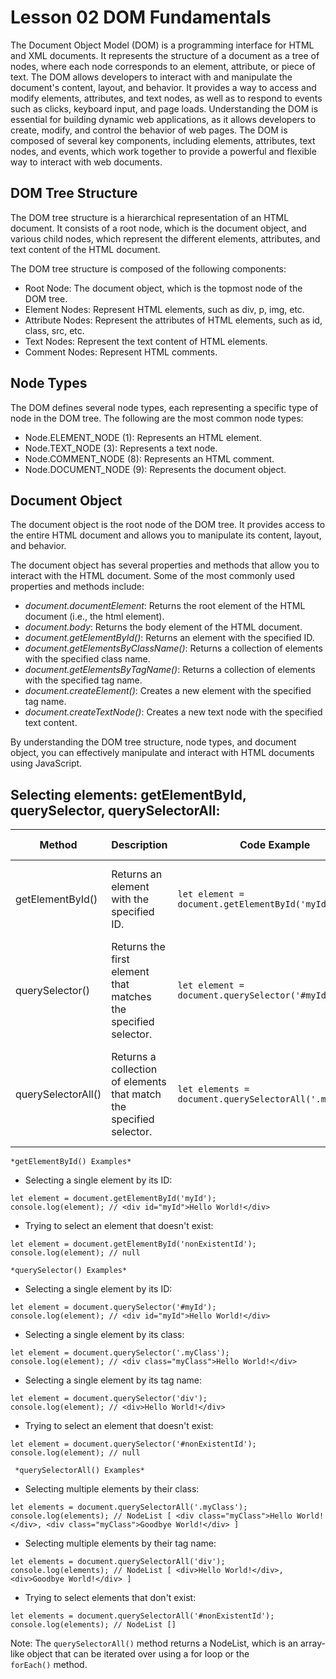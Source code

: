 # Lesson 02 DOM Fundamentals
The Document Object Model (DOM) is a programming interface for HTML and XML documents. It represents the structure of a document as a tree of nodes, where each node corresponds to an element, attribute, or piece of text. The DOM allows developers to interact with and manipulate the document's content, layout, and behavior. It provides a way to access and modify elements, attributes, and text nodes, as well as to respond to events such as clicks, keyboard input, and page loads. Understanding the DOM is essential for building dynamic web applications, as it allows developers to create, modify, and control the behavior of web pages. The DOM is composed of several key components, including elements, attributes, text nodes, and events, which work together to provide a powerful and flexible way to interact with web documents.

## DOM Tree Structure
The DOM tree structure is a hierarchical representation of an HTML document. It consists of a root node, which is the document object, and various child nodes, which represent the different elements, attributes, and text content of the HTML document.

The DOM tree structure is composed of the following components:
- Root Node: The document object, which is the topmost node of the DOM tree.
- Element Nodes: Represent HTML elements, such as div, p, img, etc.
- Attribute Nodes: Represent the attributes of HTML elements, such as id, class, src, etc.
- Text Nodes: Represent the text content of HTML elements.
- Comment Nodes: Represent HTML comments.

## Node Types
The DOM defines several node types, each representing a specific type of node in the DOM tree. The following are the most common node types:

- Node.ELEMENT_NODE (1): Represents an HTML element.
- Node.TEXT_NODE (3): Represents a text node.
- Node.COMMENT_NODE (8): Represents an HTML comment.
- Node.DOCUMENT_NODE (9): Represents the document object.

## Document Object
The document object is the root node of the DOM tree. It provides access to the entire HTML document and allows you to manipulate its content, layout, and behavior.

The document object has several properties and methods that allow you to interact with the HTML document. Some of the most commonly used properties and methods include:
- *document.documentElement*: Returns the root element of the HTML document (i.e., the html element).
- *document.body*: Returns the body element of the HTML document.
- *document.getElementById()*: Returns an element with the specified ID.
- *document.getElementsByClassName()*: Returns a collection of elements with the specified class name.
- *document.getElementsByTagName()*: Returns a collection of elements with the specified tag name.
- *document.createElement()*: Creates a new element with the specified tag name.
- *document.createTextNode()*: Creates a new text node with the specified text content.

By understanding the DOM tree structure, node types, and document object, you can effectively manipulate and interact with HTML documents using JavaScript.

## Selecting elements: getElementById, querySelector, querySelectorAll:

| Method | Description | Code Example | Use Case |
| --- | --- | --- | --- |
| getElementById() | Returns an element with the specified ID. | ```let element = document.getElementById('myId');``` | Selecting a single element by its unique ID. |
| querySelector() | Returns the first element that matches the specified selector. | ```let element = document.querySelector('#myId');``` | Selecting a single element by its ID, class, tag name, or attribute. |
| querySelectorAll() | Returns a collection of elements that match the specified selector. | ```let elements = document.querySelectorAll('.myClass');``` | Selecting multiple elements by their class, tag name, or attribute. |

``` *getElementById() Examples* ```

- Selecting a single element by its ID:
```
let element = document.getElementById('myId');
console.log(element); // <div id="myId">Hello World!</div>
```
- Trying to select an element that doesn't exist:
```
let element = document.getElementById('nonExistentId');
console.log(element); // null
```

``` *querySelector() Examples* ```
- Selecting a single element by its ID:
```
let element = document.querySelector('#myId');
console.log(element); // <div id="myId">Hello World!</div>
```
- Selecting a single element by its class:
```
let element = document.querySelector('.myClass');
console.log(element); // <div class="myClass">Hello World!</div>
```
- Selecting a single element by its tag name:
```
let element = document.querySelector('div');
console.log(element); // <div>Hello World!</div>
```
- Trying to select an element that doesn't exist:
```
let element = document.querySelector('#nonExistentId');
console.log(element); // null
```

``` *querySelectorAll() Examples*```
- Selecting multiple elements by their class:
```
let elements = document.querySelectorAll('.myClass');
console.log(elements); // NodeList [ <div class="myClass">Hello World!</div>, <div class="myClass">Goodbye World!</div> ]
```
- Selecting multiple elements by their tag name:
```
let elements = document.querySelectorAll('div');
console.log(elements); // NodeList [ <div>Hello World!</div>, <div>Goodbye World!</div> ]
```
- Trying to select elements that don't exist:
```
let elements = document.querySelectorAll('#nonExistentId');
console.log(elements); // NodeList []
```
Note: The ```querySelectorAll()``` method returns a NodeList, which is an array-like object that can be iterated over using a for loop or the ```forEach()``` method.
